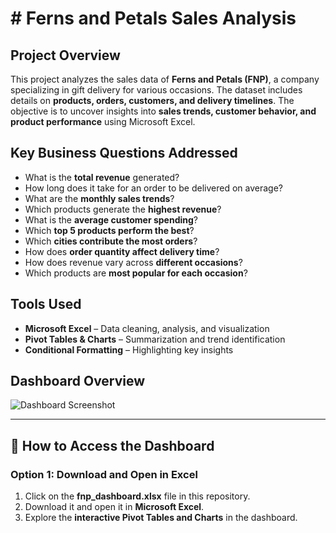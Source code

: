 # # Ferns and Petals Sales Analysis  

## Project Overview  
This project analyzes the sales data of **Ferns and Petals (FNP)**, a company specializing in gift delivery for various occasions. The dataset includes details on **products, orders, customers, and delivery timelines**. The objective is to uncover insights into **sales trends, customer behavior, and product performance** using Microsoft Excel.  

## Key Business Questions Addressed  
- What is the **total revenue** generated?  
- How long does it take for an order to be delivered on average?  
- What are the **monthly sales trends**?  
- Which products generate the **highest revenue**?  
- What is the **average customer spending**?  
- Which **top 5 products perform the best**?  
- Which **cities contribute the most orders**?  
- How does **order quantity affect delivery time**?  
- How does revenue vary across **different occasions**?  
- Which products are **most popular for each occasion**?  

## Tools Used  
- **Microsoft Excel** – Data cleaning, analysis, and visualization  
- **Pivot Tables & Charts** – Summarization and trend identification  
- **Conditional Formatting** – Highlighting key insights  

## Dashboard Overview  
![Dashboard Screenshot]()  

---

## 📌 How to Access the Dashboard  

### **Option 1: Download and Open in Excel**  
1. Click on the **fnp_dashboard.xlsx** file in this repository.  
2. Download it and open it in **Microsoft Excel**.  
3. Explore the **interactive Pivot Tables and Charts** in the dashboard.  

